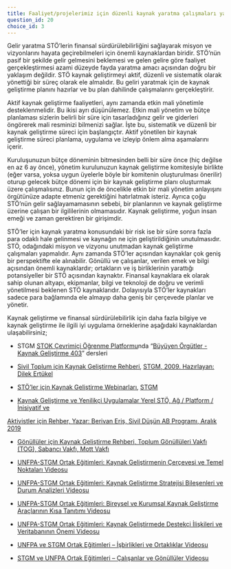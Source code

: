 ```yaml
---
title: Faaliyet/projelerimiz için düzenli kaynak yaratma çalışmaları yapıyoruz.
question_id: 20
choice_id: 3
---
```

Gelir yaratma STÖ’lerin finansal sürdürülebilirliğini sağlayarak misyon ve vizyonlarını hayata geçirebilmeleri için önemli kaynaklardan biridir. STÖ’nün pasif bir şekilde gelir gelmesini beklemesi ve gelen gelire göre faaliyet gerçekleştirmesi azami düzeyde fayda yaratma amacı açısından doğru bir yaklaşım değildir. STÖ kaynak geliştirmeyi aktif, düzenli ve sistematik olarak yönettiği bir süreç olarak ele almalıdır. Bu geliri yaratmak için de kaynak geliştirme planını hazırlar ve bu plan dahilinde çalışmalarını gerçekleştirir.

Aktif kaynak geliştirme faaliyetleri, aynı zamanda etkin mali yönetimle desteklenmelidir. Bu ikisi ayrı düşünülemez. Etkin mali yönetim ve bütçe planlaması sizlerin belirli bir süre için tasarladığınız gelir ve giderleri öngörerek mali resminizi bilmenizi sağlar. İşte bu, sistematik ve düzenli bir kaynak geliştirme süreci için başlangıçtır. Aktif yönetilen bir kaynak geliştirme süreci planlama, uygulama ve izleyip önlem alma aşamalarını içerir.

Kuruluşunuzun bütçe döneminin bitmesinden belli bir süre önce (hiç değilse en az 6 ay önce), yönetim kurulunuzun kaynak geliştirme komitesiyle birlikte (eğer varsa, yoksa uygun üyelerle böyle bir komitenin oluşturulması önerilir) oturup gelecek bütçe dönemi için bir kaynak geliştirme planı oluşturmak üzere çalışmalısınız. Bunun için de öncelikle etkin bir mali yönetim anlayışını örgütünüze adapte etmeniz gerektiğini hatırlatmak isteriz. Ayrıca çoğu STÖ’nün gelir sağlayamamasının sebebi, bir planlarının ve kaynak geliştirme üzerine çalışan bir ilgililerinin olmamasıdır. Kaynak geliştirme, yoğun insan emeği ve zaman gerektiren bir girişimdir.

STÖ’ler için kaynak yaratma konusundaki bir risk ise bir süre sonra fazla para odaklı hale gelinmesi ve kaynağın ne için geliştirildiğinin unutulmasıdır. STÖ, odağındaki misyon ve vizyonu unutmadan kaynak geliştirme çalışmaları yapmalıdır. Aynı zamanda STÖ’ler açısından kaynaklar çok geniş bir perspektifte ele alınabilir. Gönüllü ve çalışanlar, verilen emek ve bilgi açısından önemli kaynaklardır; ortakların ve iş birliklerinin yarattığı potansiyeller bir STÖ açısından kaynaktır. Finansal kaynaklara ek olarak sahip olunan altyapı, ekipmanlar, bilgi ve teknoloji de doğru ve verimli yönetilmesi beklenen STÖ kaynaklarıdır. Dolayısıyla STÖ’ler kaynakları sadece para bağlamında ele almayıp daha geniş bir çerçevede planlar ve yönetir.

Kaynak geliştirme ve finansal sürdürülebilirlik için daha fazla bilgiye ve kaynak geliştirme ile ilgili iyi uygulama örneklerine aşağıdaki kaynaklardan ulaşabilirsiniz;

- STGM [<u>STOK Çevrimiçi Öğrenme Platformu</u>](https://www.stgm.org.tr/stok-ogrenme-platformu)nda “[<u>Büyüyen Örgütler - Kaynak Geliştirme 403</u>](https://www.stgm.org.tr/sivil-toplum-okulu-stok/buyuyen-orgutler)” dersleri

<!-- -->

- [<u>Sivil Toplum için Kaynak Geliştirme Rehberi</u>](https://www.stgm.org.tr/sites/default/files/2020-08/sivil-toplum-orgutleri-icin-kaynak-gelistirme-rehberi.pdf), [<u>STGM, 2009. Hazırlayan: Dilek Ertükel</u>](https://www.stgm.org.tr/sites/default/files/2020-08/sivil-toplum-orgutleri-icin-kaynak-gelistirme-rehberi.pdf)

<!-- -->

- [<u>STÖ’ler için Kaynak Geliştirme Webinarları</u>](https://www.youtube.com/watch?v=yvK5uBEN-zg&list=PLNNUSz3jzVL6mKbrH63Lvcq2oZ_WxVps2), [<u>STGM</u>](https://www.youtube.com/watch?v=yvK5uBEN-zg&list=PLNNUSz3jzVL6mKbrH63Lvcq2oZ_WxVps2)

<!-- -->

- [<u>Kaynak Geliştirme ve Yenilikçi Uygulamalar Yerel STÖ, Ağ / Platform / İnisiyatif ve</u>](https://www.stgm.org.tr/sites/default/files/2020-09/kaynak-gelistirme-ve-yenilikci-uygulamalar-rehberi-yerel-sto-ag-platform-inisiyatif-ve-aktivistler-icin-rehber.pdf)

[<u>Aktivistler için Rehber, Yazar: Berivan Eriş, Sivil Düşün AB Programı, Aralık 2019</u>](https://www.stgm.org.tr/sites/default/files/2020-09/kaynak-gelistirme-ve-yenilikci-uygulamalar-rehberi-yerel-sto-ag-platform-inisiyatif-ve-aktivistler-icin-rehber.pdf)

- [<u>Gönüllüler için Kaynak Geliştirme Rehberi, Toplum Gönüllüleri Vakfı (TOG), Sabancı Vakfı, Mott Vakfı</u>](https://www.tog.org.tr/wp-content/uploads/2018/12/Gen%C3%A7Bank-Kaynak-Geli%C5%9Ftirme-Rehberi.pdf)

<!-- -->

- [<u>UNFPA-STGM Ortak Eğitimleri: Kaynak Geliştirmenin Çerçevesi ve Temel Noktaları Videosu</u>](https://www.youtube.com/watch?v=B_7SDgP92QM&list=PLNNUSz3jzVL64sskDhRNadAhwPdVsD14-&index=10)

<!-- -->

- [<u>UNFPA-STGM Ortak Eğitimleri: Kaynak Geliştirme Stratejisi Bileşenleri ve Durum Analizleri Videosu</u>](https://www.youtube.com/watch?v=ZpgMOpUFgtY&list=PLNNUSz3jzVL64sskDhRNadAhwPdVsD14-&index=11)

<!-- -->

- [<u>UNFPA-STGM Ortak Eğitimleri: Bireysel ve Kurumsal Kaynak Geliştirme Araçlarının Kısa Tanıtımı Videosu</u>](https://www.youtube.com/watch?v=urrmV2RF0lc&list=PLNNUSz3jzVL64sskDhRNadAhwPdVsD14-&index=12)

<!-- -->

- [<u>UNFPA-STGM Ortak Eğitimleri: Kaynak Geliştirmede Destekçi İlişkileri ve Veritabanının Önemi Videosu</u>](https://www.youtube.com/watch?v=vmiOlqDhRYk&list=PLNNUSz3jzVL64sskDhRNadAhwPdVsD14-&index=13)

<!-- -->

- [<u>UNFPA ve STGM Ortak Eğitimleri – İşbirlikleri ve Ortaklıklar Videosu</u>](https://www.youtube.com/watch?v=vZc6WzitV-g&list=PLNNUSz3jzVL64sskDhRNadAhwPdVsD14-&index=5)

- [<u>STGM ve UNFPA Ortak Eğitimleri – Çalışanlar ve Gönüllüler Videosu</u>](https://www.youtube.com/watchv=I_FEZm8FcKU&list=PLNNUSz3jzVL64sskDhRNadAhwPdVsD14-&index=4)


